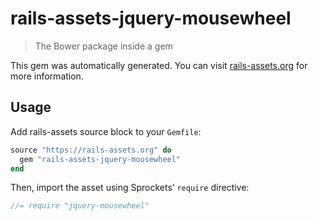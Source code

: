 # rails-assets-jquery-mousewheel

> The Bower package inside a gem

This gem was automatically generated. You can visit [rails-assets.org](https://rails-assets.org) for more information.

## Usage

Add rails-assets source block to your `Gemfile`:

```ruby
source "https://rails-assets.org" do
  gem "rails-assets-jquery-mousewheel"
end

```

Then, import the asset using Sprockets’ `require` directive:

```js
//= require "jquery-mousewheel"
```
